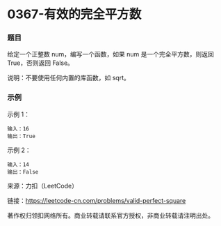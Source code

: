 # 0367-有效的完全平方数

### 题目

给定一个正整数 num，编写一个函数，如果 num 是一个完全平方数，则返回 True，否则返回 False。

说明：不要使用任何内置的库函数，如 sqrt。

### 示例

示例 1：

    输入：16
    输出：True
示例 2：

    输入：14
    输出：False

来源：力扣（LeetCode）

链接：https://leetcode-cn.com/problems/valid-perfect-square

著作权归领扣网络所有。商业转载请联系官方授权，非商业转载请注明出处。